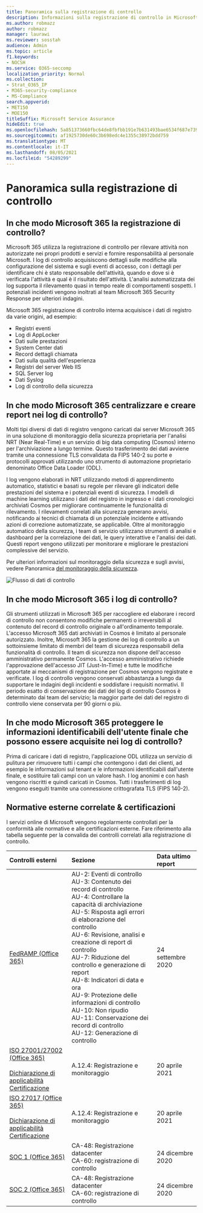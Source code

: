 ```yaml
---
title: Panoramica sulla registrazione di controllo
description: Informazioni sulla registrazione di controllo in Microsoft 365
ms.author: robmazz
author: robmazz
manager: laurawi
ms.reviewer: sosstah
audience: Admin
ms.topic: article
f1.keywords:
- NOCSH
ms.service: O365-seccomp
localization_priority: Normal
ms.collection:
- Strat_O365_IP
- M365-security-compliance
- MS-Compliance
search.appverid:
- MET150
- MOE150
titleSuffix: Microsoft Service Assurance
hideEdit: true
ms.openlocfilehash: 5a851373660fbc64de8fbfbb191e7b631493bae6534f687e73917f10fa605ac7
ms.sourcegitcommit: af1925730de60c3b698edc4e1355c38972bdd759
ms.translationtype: MT
ms.contentlocale: it-IT
ms.lasthandoff: 08/05/2021
ms.locfileid: "54289299"
---
```

# <a name="audit-logging-overview"></a>Panoramica sulla registrazione di controllo

## <a name="how-does-microsoft-365-employ-audit-logging"></a>In che modo Microsoft 365 la registrazione di controllo?

Microsoft 365 utilizza la registrazione di controllo per rilevare attività non autorizzate nei propri prodotti e servizi e fornire responsabilità al personale Microsoft. I log di controllo acquisiscono dettagli sulle modifiche alla configurazione del sistema e sugli eventi di accesso, con i dettagli per identificare chi è stato responsabile dell'attività, quando e dove si è verificata l'attività e qual è il risultato dell'attività. L'analisi automatizzata dei log supporta il rilevamento quasi in tempo reale di comportamenti sospetti. I potenziali incidenti vengono inoltrati al team Microsoft 365 Security Response per ulteriori indagini.

Microsoft 365 registrazione di controllo interna acquisisce i dati di registro da varie origini, ad esempio:

- Registri eventi
- Log di AppLocker
- Dati sulle prestazioni
- System Center dati
- Record dettagli chiamata
- Dati sulla qualità dell'esperienza
- Registri del server Web IIS
- SQL Server log
- Dati Syslog
- Log di controllo della sicurezza

## <a name="how-does-microsoft-365-centralize-and-report-on-audit-logs"></a>In che modo Microsoft 365 centralizzare e creare report nei log di controllo?

Molti tipi diversi di dati di registro vengono caricati dai server Microsoft 365 in una soluzione di monitoraggio della sicurezza proprietaria per l'analisi NRT (Near Real-Time) e un servizio di big data computing (Cosmos) interno per l'archiviazione a lungo termine. Questo trasferimento dei dati avviene tramite una connessione TLS convalidata da FIPS 140-2 su porte e protocolli approvati utilizzando uno strumento di automazione proprietario denominato Office Data Loader (ODL).

I log vengono elaborati in NRT utilizzando metodi di apprendimento automatico, statistici e basati su regole per rilevare gli indicatori delle prestazioni del sistema e i potenziali eventi di sicurezza. I modelli di machine learning utilizzano i dati del registro in ingresso e i dati cronologici archiviati Cosmos per migliorare continuamente le funzionalità di rilevamento. I rilevamenti correlati alla sicurezza generano avvisi, notificando ai tecnici di chiamata di un potenziale incidente e attivando azioni di correzione automatizzate, se applicabile. Oltre al monitoraggio automatico della sicurezza, i team di servizio utilizzano strumenti di analisi e dashboard per la correlazione dei dati, le query interattive e l'analisi dei dati. Questi report vengono utilizzati per monitorare e migliorare le prestazioni complessive del servizio.

Per ulteriori informazioni sul monitoraggio della sicurezza e sugli avvisi, vedere Panoramica [del monitoraggio della sicurezza](assurance-security-monitoring.md).

![Flusso di dati di controllo](../media/assurance-audit-data-flow.png)

## <a name="how-does-microsoft-365-protect-audit-logs"></a>In che modo Microsoft 365 i log di controllo?

Gli strumenti utilizzati in Microsoft 365 per raccogliere ed elaborare i record di controllo non consentono modifiche permanenti o irreversibili al contenuto del record di controllo originale o all'ordinamento temporale. L'accesso Microsoft 365 dati archiviati in Cosmos è limitato al personale autorizzato. Inoltre, Microsoft 365 la gestione dei log di controllo a un sottoinsieme limitato di membri del team di sicurezza responsabili della funzionalità di controllo. Il team di sicurezza non dispone dell'accesso amministrativo permanente Cosmos. L'accesso amministrativo richiede l'approvazione dell'accesso JIT (Just-In-Time) e tutte le modifiche apportate ai meccanismi di registrazione per Cosmos vengono registrate e verificate. I log di controllo vengono conservati abbastanza a lungo da supportare le indagini degli incidenti e soddisfare i requisiti normativi. Il periodo esatto di conservazione dei dati del log di controllo Cosmos è determinato dai team del servizio; la maggior parte dei dati del registro di controllo viene conservata per 90 giorni o più.

## <a name="how-does-microsoft-365-protect-end-user-identifiable-information-that-may-be-captured-in-audit-logs"></a>In che modo Microsoft 365 proteggere le informazioni identificabili dell'utente finale che possono essere acquisite nei log di controllo?

Prima di caricare i dati di registro, l'applicazione ODL utilizza un servizio di pulitura per rimuovere tutti i campi che contengono i dati dei clienti, ad esempio le informazioni sul tenant e le informazioni identificabili dall'utente finale, e sostituire tali campi con un valore hash. I log anonimi e con hash vengono riscritti e quindi caricati in Cosmos. Tutti i trasferimenti di log vengono eseguiti tramite una connessione crittografata TLS (FIPS 140-2).

## <a name="related-external-regulations--certifications"></a>Normative esterne correlate & certificazioni

I servizi online di Microsoft vengono regolarmente controllati per la conformità alle normative e alle certificazioni esterne. Fare riferimento alla tabella seguente per la convalida dei controlli correlati alla registrazione di controllo.

| **Controlli esterni** | **Sezione** | **Data ultimo report** |
|:--------------------|:------------|:-----------------------|
| [FedRAMP (Office 365)](https://compliance.microsoft.com/compliancemanager) | AU-2: Eventi di controllo <br> AU-3: Contenuto dei record di controllo <br> AU-4: Controllare la capacità di archiviazione <br> AU-5: Risposta agli errori di elaborazione del controllo <br> AU-6: Revisione, analisi e creazione di report di controllo <br> AU-7: Riduzione del controllo e generazione di report <br> AU-8: Indicatori di data e ora <br> AU-9: Protezione delle informazioni di controllo  <br> AU-10: Non ripudio <br> AU-11: Conservazione dei record di controllo <br> AU-12: Generazione di controllo  | 24 settembre 2020 | 
| [ISO 27001/27002 (Office 365)](https://servicetrust.microsoft.com/ViewPage/MSComplianceGuideV3?command=Download&downloadType=Document&downloadId=8d625374-4f2d-49f8-9d37-a4281ba98222&tab=7027ead0-3d6b-11e9-b9e1-290b1eb4cdeb&docTab=7027ead0-3d6b-11e9-b9e1-290b1eb4cdeb_ISO_Reports) <br><br> [Dichiarazione di applicabilità](https://servicetrust.microsoft.com/ViewPage/MSComplianceGuideV3?command=Download&downloadType=Document&downloadId=c0df4ce8-c77e-4183-84eb-c8688470d8b1&tab=7027ead0-3d6b-11e9-b9e1-290b1eb4cdeb&docTab=7027ead0-3d6b-11e9-b9e1-290b1eb4cdeb_ISO_Reports) <br> [Certificazione](https://servicetrust.microsoft.com/ViewPage/MSComplianceGuideV3?command=Download&downloadType=Document&downloadId=1e84a14a-2468-45ac-9412-5e53250d57ec&tab=7027ead0-3d6b-11e9-b9e1-290b1eb4cdeb&docTab=7027ead0-3d6b-11e9-b9e1-290b1eb4cdeb_ISO_Reports) | A.12.4: Registrazione e monitoraggio | 20 aprile 2021 |
| [ISO 27017 (Office 365)](https://servicetrust.microsoft.com/ViewPage/MSComplianceGuideV3?command=Download&downloadType=Document&downloadId=8d625374-4f2d-49f8-9d37-a4281ba98222&tab=7027ead0-3d6b-11e9-b9e1-290b1eb4cdeb&docTab=7027ead0-3d6b-11e9-b9e1-290b1eb4cdeb_ISO_Reports) <br><br> [Dichiarazione di applicabilità](https://servicetrust.microsoft.com/ViewPage/MSComplianceGuideV3?command=Download&downloadType=Document&downloadId=c0df4ce8-c77e-4183-84eb-c8688470d8b1&tab=7027ead0-3d6b-11e9-b9e1-290b1eb4cdeb&docTab=7027ead0-3d6b-11e9-b9e1-290b1eb4cdeb_ISO_Reports) <br> [Certificazione](https://servicetrust.microsoft.com/ViewPage/MSComplianceGuideV3?command=Download&downloadType=Document&downloadId=70de0999-5451-43a3-9ef4-761e8fbfb1a3&tab=7027ead0-3d6b-11e9-b9e1-290b1eb4cdeb&docTab=7027ead0-3d6b-11e9-b9e1-290b1eb4cdeb_ISO_Reports) | A.12.4: Registrazione e monitoraggio | 20 aprile 2021 |
| [SOC 1 (Office 365)](https://servicetrust.microsoft.com/ViewPage/MSComplianceGuideV3?command=Download&downloadType=Document&downloadId=90df3f9c-3aaf-4dbf-99d0-ca9f2991721b&tab=7027ead0-3d6b-11e9-b9e1-290b1eb4cdeb&docTab=7027ead0-3d6b-11e9-b9e1-290b1eb4cdeb_SOC_%2F_SSAE_16_Reports) | CA-48: Registrazione datacenter <br> CA-60: registrazione di controllo | 24 dicembre 2020 |
| [SOC 2 (Office 365)](https://servicetrust.microsoft.com/ViewPage/MSComplianceGuideV3?command=Download&downloadType=Document&downloadId=a73c1738-7892-42b7-acd3-87b6371c53f6&tab=7027ead0-3d6b-11e9-b9e1-290b1eb4cdeb&docTab=7027ead0-3d6b-11e9-b9e1-290b1eb4cdeb_SOC_%2F_SSAE_16_Reports) | CA-48: Registrazione datacenter <br> CA-60: registrazione di controllo | 24 dicembre 2020|